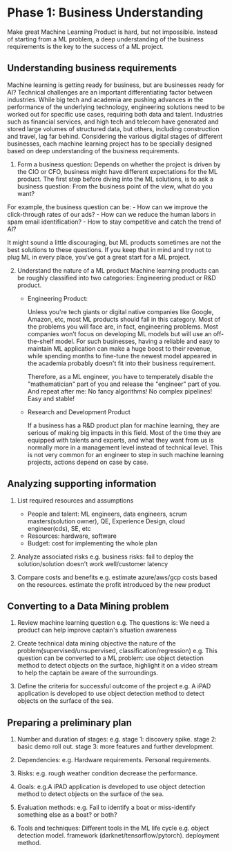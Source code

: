 # Phase 1: Business Understanding

Make great Machine Learning Product is hard, but not impossible. Instead of starting from a ML problem, a deep understanding of the business requirements is the key to the success of a ML project.

## Understanding business requirements
Machine learning is getting ready for business, but are businesses ready for AI? Technical challenges are an important differentiating factor between industries. While big tech and academia are pushing advances in the performance of the underlying technology, engineering solutions need to be worked out for specific use cases, requiring both data and talent. Industries such as financial services, and high tech and telecom have generated and stored large volumes of structured data, but others, including construction and travel, lag far behind. Considering the various digital stages of different businesses, each machine learning project has to be specially designed based on deep understanding of the business requirements.

1. Form a business question:
Depends on whether the project is driven by the CIO or CFO, business might have different expectations for the ML product. The first step before diving into the ML solutions, is to ask a business question: From the business point of the view, what do you want?

For example, the business question can be:
    -  How can we improve the click-through rates of our ads?
    -  How can we reduce the human labors in spam email identification?
    -  How to stay competitive and catch the trend of AI?

It might sound a little discouraging, but ML products sometimes are not the best solutions to these questions. If you keep that in mind and try not to plug ML in every place, you've got a great start for a ML project.

2. Understand the nature of a ML product
Machine learning products can be roughly classified into two categories: Engineering product or R&D product.

    - Engineering Product:

        Unless you're tech giants or digital native companies like Google, Amazon, etc, most ML products should fall in this category. Most of the problems you will face are, in fact, engineering problems. Most companies won’t focus on developing ML models but will use an off-the-shelf model. For such businesses, having a reliable and easy to maintain ML application can make a huge boost to their revenue, while spending months to fine-tune the newest model appeared in the academia probably doesn't fit into their business requirement.

        Therefore, as a ML engineer, you have to temperately disable the "mathematician" part of you and release the "engineer" part of you. And repeat after me: No fancy algorithms! No complex pipelines! Easy and stable!

    - Research and Development Product
        
        If a business has a R&D product plan for machine learning, they are serious of making big impacts in this field. Most of the time they are equipped with talents and experts, and what they want from us is normally more in a management level instead of technical level. This is not very common for an engineer to step in such machine learning projects, actions depend on case by case.

## Analyzing supporting information

1. List required resources and assumptions
    - People and talent: ML engineers, data engineers, scrum masters(solution owner), QE, Experience Design, cloud engineer(cds), SE, etc
    - Resources: hardware, software
    - Budget: cost for implementing the whole plan


2. Analyze associated risks
e.g. business risks: fail to deploy the solution/solution doesn't work well/customer latency 

3. Compare costs and benefits
e.g. estimate azure/aws/gcp costs based on the resources. estimate the profit introduced by the new product

## Converting to a Data Mining problem
1. Review machine learning question
e.g. The questions is: We need a product can help improve captain's situation awareness

2. Create technical data mining objective
the nature of the problem(supervised/unsupervised, classification/regression)
e.g. This question can be converted to a ML problem: use object detection method to detect objects on the surface, highlight it on a video stream to help the captain be aware of the surroundings.

3. Define the criteria for successful outcome of the project
e.g. A iPAD application is developed to use object detection method to detect objects on the surface of the sea.

## Preparing a preliminary plan
1. Number and duration of stages:
e.g. stage 1: discovery spike. stage 2: basic demo roll out. stage 3: more features and further development.

2. Dependencies:
e.g. Hardware requirements. Personal requirements. 

3. Risks:
e.g. rough weather condition decrease the performance.

4. Goals:
e.g.A iPAD application is developed to use object detection method to detect objects on the surface of the sea. 

5. Evaluation methods:
e.g. Fail to identify a boat or miss-identify something else as a boat? or both?

6. Tools and techniques:
Different tools in the ML life cycle
e.g. object detection model. framework (darknet/tensorflow/pytorch). deployment method.